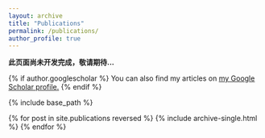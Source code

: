 ```yaml
---
layout: archive
title: "Publications"
permalink: /publications/
author_profile: true
---
```


**此页面尚未开发完成，敬请期待...**

{% if author.googlescholar %}
  You can also find my articles on <u><a href="{{author.googlescholar}}">my Google Scholar profile</a>.</u>
{% endif %}

{% include base_path %}

{% for post in site.publications reversed %}
  {% include archive-single.html %}
{% endfor %}

